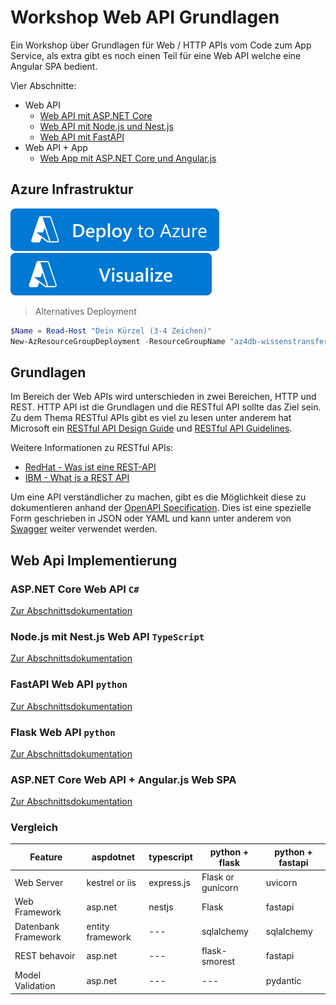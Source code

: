 # Workshop Web API Grundlagen

Ein Workshop über Grundlagen für Web / HTTP APIs vom Code zum App Service, als extra gibt es noch einen Teil für eine Web API welche eine Angular SPA bedient.

Vier Abschnitte:

- Web API
  - [Web API mit ASP.NET Core](#asp-net-web-api-c)
  - [Web API mit Node.js und Nest.js](#nodejs-mit-nestjs-web-api-typescript)
  - [Web API mit FastAPI](#web-api-mit-fastapi)
- Web API + App
  - [Web App mit ASP.NET Core und Angular.js](#asp-net-web-api--angularjs-web-spa)

## Azure Infrastruktur

[![Deploy To Azure](https://raw.githubusercontent.com/sweetnordic/workshop-web-api/main/.azure/images/deploytoazure.svg?sanitize=true)](https://portal.azure.com/#create/Microsoft.Template/uri/https%3A%2F%2Fraw.githubusercontent.com%2Fsweetnordic%2Fworkshop-web-api%2Fmain%2F.azure%2Fazuredeploy.json)
[![Visualize](https://raw.githubusercontent.com/sweetnordic/workshop-web-api/main/.azure/images/visualizebutton.svg?sanitize=true)](http://armviz.io/#/?load=https%3A%2F%2Fraw.githubusercontent.com%2Fsweetnordic%2Fworkshop-web-api%2Fmain%2F.azure%2Fazuredeploy.json)

> Alternatives Deployment

```powershell
$Name = Read-Host "Dein Kürzel (3-4 Zeichen)"
New-AzResourceGroupDeployment -ResourceGroupName "az4db-wissenstransfer" -TemplateUri "https://raw.githubusercontent.com/sweetnordic/workshop-web-api/main/.azure/azuredeploy.json" -DeploymentName "ws-$($Name)-api" -TemplateParameterObject @{ "Name" = $Name }
```

## Grundlagen

Im Bereich der Web APIs wird unterschieden in zwei Bereichen, HTTP und REST. HTTP API ist die Grundlagen und die RESTful API sollte das Ziel sein. Zu dem Thema RESTful APIs gibt es viel zu lesen unter anderem hat Microsoft ein [RESTful API Design Guide](https://docs.microsoft.com/en-us/azure/architecture/best-practices/api-design) und [RESTful API Guidelines](https://github.com/Microsoft/api-guidelines/blob/vNext/Guidelines.md).

Weitere Informationen zu RESTful APIs:

- [RedHat - Was ist eine REST-API](https://www.redhat.com/de/topics/api/what-is-a-rest-api)
- [IBM - What is a REST API](https://www.ibm.com/cloud/learn/rest-apis)

Um eine API verständlicher zu machen, gibt es die Möglichkeit diese zu dokumentieren anhand der [OpenAPI Specification](https://swagger.io/specification/). Dies ist eine spezielle Form geschrieben in JSON oder YAML und kann unter anderem von [Swagger](https://swagger.io/) weiter verwendet werden.

## Web Api Implementierung

### ASP.NET Core Web API `C#`

[Zur Abschnittsdokumentation](docs/howto/aspdotnet.md)

### Node.js mit Nest.js Web API `TypeScript`

[Zur Abschnittsdokumentation](docs/howto/nestjs.md)

### FastAPI Web API `python`

[Zur Abschnittsdokumentation](docs/howto/fastapi.md)

### Flask Web API `python`

[Zur Abschnittsdokumentation](docs/howto/flask.md)

### ASP.NET Core Web API + Angular.js Web SPA

[Zur Abschnittsdokumentation](docs/howto/angular.md)

### Vergleich

| Feature             | aspdotnet        | typescript | python + flask    | python + fastapi |
| ------------------- | ---------------- | ---------- | ----------------- | ---------------- |
| Web Server          | kestrel or iis   | express.js | Flask or gunicorn | uvicorn          |
| Web Framework       | asp.net          | nestjs     | Flask             | fastapi          |
| Datenbank Framework | entity framework | ---        | sqlalchemy        | sqlalchemy       |
| REST behavoir       | asp.net          | ---        | flask-smorest     | fastapi          |
| Model Validation    | asp.net          | ---        | ---               | pydantic         |
